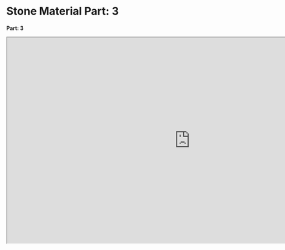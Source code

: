 # Stone Material Part: 3

<p><strong>Part: 3</strong></p>
<p><iframe src="https://www.youtube.com/embed/g3ej5bycol8" width="960" height="540" allowfullscreen="allowfullscreen" allow="accelerometer; autoplay; clipboard-write; encrypted-media; gyroscope; picture-in-picture"></iframe></p>
<p>&nbsp;</p>